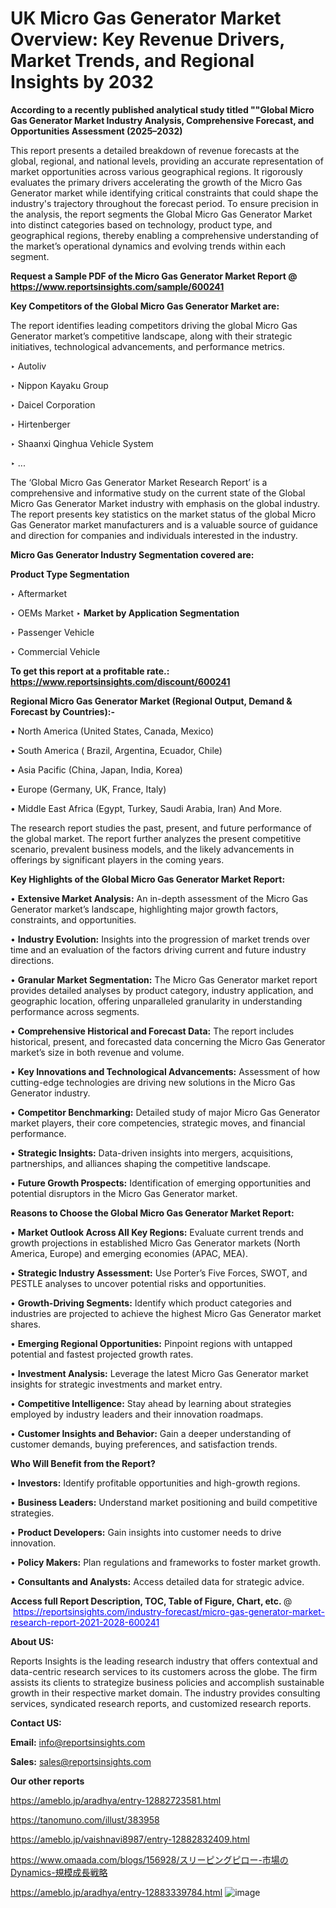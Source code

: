 # UK Micro Gas Generator Market Overview: Key Revenue Drivers, Market Trends, and Regional Insights by 2032

<strong>According to a recently published analytical study titled ""Global Micro Gas Generator Market Industry Analysis, Comprehensive Forecast, and Opportunities Assessment (2025–2032)</strong>

This report presents a detailed breakdown of revenue forecasts at the global, regional, and national levels, providing an accurate representation of market opportunities across various geographical regions. It rigorously evaluates the primary drivers accelerating the growth of the Micro Gas Generator market while identifying critical constraints that could shape the industry's trajectory throughout the forecast period. To ensure precision in the analysis, the report segments the Global Micro Gas Generator Market into distinct categories based on technology, product type, and geographical regions, thereby enabling a comprehensive understanding of the market’s operational dynamics and evolving trends within each segment.

<strong>Request a Sample PDF of the Micro Gas Generator Market Report </strong><strong>@<a href=https://www.reportsinsights.com/sample/600241 style=color:#0000ff;> https://www.reportsinsights.com/sample/600241</a></strong></font>

<strong>Key Competitors of the Global Micro Gas Generator Market are:</strong>

The report identifies leading competitors driving the global Micro Gas Generator market’s competitive landscape, along with their strategic initiatives, technological advancements, and performance metrics.

‣ Autoliv

‣ Nippon Kayaku Group

‣ Daicel Corporation

‣ Hirtenberger

‣ Shaanxi Qinghua Vehicle System

‣ ...

The ‘Global Micro Gas Generator Market Research Report’ is a comprehensive and informative study on the current state of the Global Micro Gas Generator Market industry with emphasis on the global industry. The report presents key statistics on the market status of the global Micro Gas Generator market manufacturers and is a valuable source of guidance and direction for companies and individuals interested in the industry.

<strong>Micro Gas Generator Industry Segmentation covered are:</strong>

<strong>Product Type Segmentation</strong>

‣ Aftermarket

‣ OEMs Market
‣ 
<strong>Market by Application Segmentation</strong>

‣ Passenger Vehicle

‣ Commercial Vehicle

<strong>To get this report at a profitable rate.: <a href=https://www.reportsinsights.com/discount/600241 style=color:#0000ff;>https://www.reportsinsights.com/discount/600241</a></strong></font>

<strong>Regional Micro Gas Generator Market (Regional Output, Demand &amp; Forecast by Countries):-</strong>

• North America (United States, Canada, Mexico)

• South America ( Brazil, Argentina, Ecuador, Chile)

• Asia Pacific (China, Japan, India, Korea)

• Europe (Germany, UK, France, Italy)

• Middle East Africa (Egypt, Turkey, Saudi Arabia, Iran) And More.

The research report studies the past, present, and future performance of the global market. The report further analyzes the present competitive scenario, prevalent business models, and the likely advancements in offerings by significant players in the coming years.

<strong>Key Highlights of the Global Micro Gas Generator Market Report:</strong>

• <strong>Extensive Market Analysis:</strong> An in-depth assessment of the Micro Gas Generator market’s landscape, highlighting major growth factors, constraints, and opportunities.

• <strong>Industry Evolution:</strong> Insights into the progression of market trends over time and an evaluation of the factors driving current and future industry directions.

• <strong>Granular Market Segmentation:</strong> The Micro Gas Generator market report provides detailed analyses by product category, industry application, and geographic location, offering unparalleled granularity in understanding performance across segments.

• <strong>Comprehensive Historical and Forecast Data:</strong> The report includes historical, present, and forecasted data concerning the Micro Gas Generator market’s size in both revenue and volume.

• <strong>Key Innovations and Technological Advancements:</strong> Assessment of how cutting-edge technologies are driving new solutions in the Micro Gas Generator industry.

• <strong>Competitor Benchmarking:</strong> Detailed study of major Micro Gas Generator market players, their core competencies, strategic moves, and financial performance.

• <strong>Strategic Insights:</strong> Data-driven insights into mergers, acquisitions, partnerships, and alliances shaping the competitive landscape.

• <strong>Future Growth Prospects:</strong> Identification of emerging opportunities and potential disruptors in the Micro Gas Generator market.

<strong>Reasons to Choose the Global Micro Gas Generator Market Report:</strong>

• <strong>Market Outlook Across All Key Regions:</strong> Evaluate current trends and growth projections in established Micro Gas Generator markets (North America, Europe) and emerging economies (APAC, MEA).

• <strong>Strategic Industry Assessment:</strong> Use Porter’s Five Forces, SWOT, and PESTLE analyses to uncover potential risks and opportunities.

• <strong>Growth-Driving Segments:</strong> Identify which product categories and industries are projected to achieve the highest Micro Gas Generator market shares.

• <strong>Emerging Regional Opportunities:</strong> Pinpoint regions with untapped potential and fastest projected growth rates.

• <strong>Investment Analysis:</strong> Leverage the latest Micro Gas Generator market insights for strategic investments and market entry.

• <strong>Competitive Intelligence:</strong> Stay ahead by learning about strategies employed by industry leaders and their innovation roadmaps.

• <strong>Customer Insights and Behavior:</strong> Gain a deeper understanding of customer demands, buying preferences, and satisfaction trends.

<strong>Who Will Benefit from the Report?</strong>

• <strong>Investors:</strong> Identify profitable opportunities and high-growth regions.

• <strong>Business Leaders:</strong> Understand market positioning and build competitive strategies.

• <strong>Product Developers:</strong> Gain insights into customer needs to drive innovation.

• <strong>Policy Makers:</strong> Plan regulations and frameworks to foster market growth.

• <strong>Consultants and Analysts:</strong> Access detailed data for strategic advice.
</ul>
<strong>Access full Report Description, TOC, Table of Figure, Chart, etc. </strong>@  <a href=https://reportsinsights.com/industry-forecast/micro-gas-generator-market-research-report-2021-2028-600241 style=color:#0000ff;>https://reportsinsights.com/industry-forecast/micro-gas-generator-market-research-report-2021-2028-600241</a></font>

<strong><strong>About US</strong>:</strong>

Reports Insights is the leading research industry that offers contextual and data-centric research services to its customers across the globe. The firm assists its clients to strategize business policies and accomplish sustainable growth in their respective market domain. The industry provides consulting services, syndicated research reports, and customized research reports.

<strong>Contact US:</strong>

<p class=""""><b>Email:</b> <a href=mailto:info@reportsinsights.com>info@reportsinsights.com</a></p>
<p class=""""><b>Sales:</b> <a href=mailto:sales@reportsinsights.com>sales@reportsinsights.com</a></p>

<strong>Our other reports</strong>

<a href=https://ameblo.jp/aradhya/entry-12882723581.html>https://ameblo.jp/aradhya/entry-12882723581.html</a>

<a href=https://tanomuno.com/illust/383958>https://tanomuno.com/illust/383958</a>

<a href=https://ameblo.jp/vaishnavi8987/entry-12882832409.html>https://ameblo.jp/vaishnavi8987/entry-12882832409.html</a>

<a href=https://www.omaada.com/blogs/156928/スリーピングピロー-市場のDynamics-規模成長戦略>https://www.omaada.com/blogs/156928/スリーピングピロー-市場のDynamics-規模成長戦略</a>

<a href=https://ameblo.jp/aradhya/entry-12883339784.html>https://ameblo.jp/aradhya/entry-12883339784.html</a>
![image](https://github.com/user-attachments/assets/6c0a159f-d6d4-40c2-9ab5-5ec8f8d36528)
